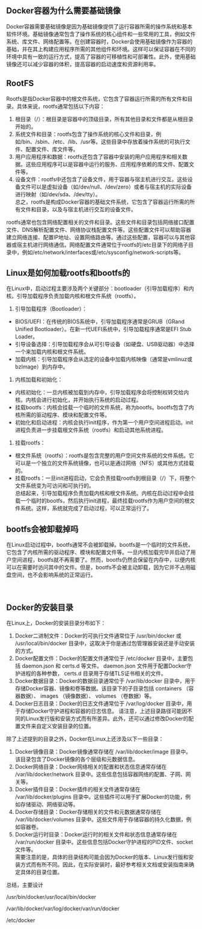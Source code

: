 ## Docker容器为什么需要基础镜像
Docker容器需要基础镜像是因为基础镜像提供了运行容器所需的操作系统和基本软件环境。基础镜像通常包含了操作系统的核心组件和一些常用的工具，例如文件系统、库文件、网络配置等。在创建容器时，Docker会使用基础镜像作为容器的基础，并在其上构建应用程序所需的其他组件和环境。这样可以保证容器在不同的环境中具有一致的运行方式，提高了容器的可移植性和可部署性。此外，使用基础镜像还可以减少容器的体积，提高容器的启动速度和资源利用率。

## RootFS
Rootfs是指Docker容器中的根文件系统，它包含了容器运行所需的所有文件和目录。具体来说，rootfs通常包括以下内容：

1. 根目录（/）：根目录是容器中的顶级目录，所有其他目录和文件都是从根目录开始的。
2. 系统文件和目录：rootfs包含了操作系统的核心文件和目录，例如/bin、/sbin、/etc、/lib、/usr等。这些目录中存放着操作系统的可执行文件、配置文件、库文件等。
3. 用户应用程序和数据：rootfs还包含了容器中安装的用户应用程序和相关数据。这些应用程序可以是容器中运行的服务、应用程序依赖的库文件、配置文件等。
4. 设备文件：rootfs中还包含了设备文件，用于容器与宿主机进行交互。这些设备文件可以是虚拟设备（如/dev/null、/dev/zero）或者与宿主机的实际设备进行映射（如/dev/sda、/dev/tty）。  
总之，rootfs是构成Docker容器的基础文件系统，它包含了容器运行所需的所有文件和目录，以及与宿主机进行交互的设备文件。

rootfs通常也包含网络配置相关的文件和目录。这些文件和目录包括网络接口配置文件、DNS解析配置文件、网络协议栈配置文件等。这些配置文件可以帮助容器建立网络连接、配置IP地址、设置网络路由等。通过这些配置，容器可以与其他容器或宿主机进行网络通信。网络配置文件通常位于rootfs的/etc目录下的网络子目录中，例如/etc/network/interfaces或/etc/sysconfig/network-scripts等。

## Linux是如何加载rootfs和bootfs的
在Linux中，启动过程主要涉及两个关键部分：bootloader（引导加载程序）和内核。引导加载程序负责加载内核和根文件系统（rootfs）。

1. 引导加载程序（Bootloader）：
+ BIOS/UEFI：在传统的BIOS系统中，引导加载程序通常是GRUB（GRand Unified Bootloader）。在新一代UEFI系统中，引导加载程序通常是EFI Stub Loader。
+ 引导设备选择：引导加载程序会从可引导设备（如硬盘、USB驱动器）中选择一个来加载内核和根文件系统。
+ 加载内核：引导加载程序会从选定的设备中加载内核映像（通常是vmlinuz或bzImage）到内存中。
1. 内核加载和初始化：
+ 内核初始化：一旦内核被加载到内存中，引导加载程序会将控制权转交给内核。内核会进行初始化，并开始执行系统的启动过程。
+ 挂载bootfs：内核会挂载一个临时的文件系统，称为bootfs。bootfs包含了内核所需的驱动程序、模块和配置文件等。
+ 初始化和启动进程：内核会执行init程序，作为第一个用户空间进程启动。init进程负责进一步挂载根文件系统（rootfs）和启动其他系统进程。
1. 挂载rootfs：
+ 根文件系统（rootfs）：rootfs是包含完整的用户空间文件系统的文件系统。它可以是一个独立的文件系统镜像，也可以是通过网络（NFS）或其他方式挂载的。
+ 挂载rootfs：一旦init进程启动，它会负责挂载rootfs到根目录（/）下，将整个文件系统变为可访问和可执行的。  
总结起来，引导加载程序负责加载内核和根文件系统。内核在启动过程中会挂载一个临时的bootfs，然后执行init进程，最终挂载rootfs作为用户空间的根文件系统。这样，系统就完成了启动过程，可以正常运行了。

## bootfs会被卸载掉吗
在Linux启动过程中，bootfs通常不会被卸载掉。bootfs是一个临时的文件系统，它包含了内核所需的驱动程序、模块和配置文件等。一旦内核加载完毕并启动了用户空间进程，bootfs就不再需要了。然而，bootfs仍然会保留在内存中，以便内核可以在需要时访问其中的文件。但是，bootfs不会被主动卸载，因为它并不占用磁盘空间，也不会影响系统的正常运行。

‍

## Docker的安装目录
在Linux上，Docker的安装目录分布如下：

1. Docker二进制文件：Docker的可执行文件通常位于 /usr/bin/docker 或 /usr/local/bin/docker 目录中，这取决于你是通过包管理器安装还是手动安装的方式。
2. Docker配置文件：Docker的配置文件通常位于 /etc/docker 目录中，主要包括 daemon.json 和 certs.d 等文件。 daemon.json 文件用于配置Docker守护进程的各种参数， certs.d 目录用于存储TLS证书相关的文件。
3. Docker数据目录：Docker的数据目录通常位于 /var/lib/docker 目录中，用于存储Docker容器、镜像和卷等数据。该目录下的子目录包括 containers （容器数据）、 images （镜像数据）、 volumes （卷数据）等。
4. Docker日志目录：Docker的日志文件通常位于 /var/log/docker 目录中，用于存储Docker守护进程和容器的日志信息。 请注意，上述目录路径可能因不同的Linux发行版和安装方式而有所差异。此外，还可以通过修改Docker的配置文件来自定义安装目录的位置。

除了上述提到的目录之外，Docker在Linux上还涉及以下一些目录：

1. Docker镜像目录：Docker镜像通常存储在 /var/lib/docker/image 目录中。该目录包含了Docker镜像的各个层级和元数据信息。
2. Docker网络目录：Docker网络相关的配置和状态信息通常存储在 /var/lib/docker/network 目录中。这些信息包括容器网络的配置、子网、网关等。
3. Docker插件目录：Docker插件的相关文件通常存储在 /var/lib/docker/plugins 目录中。这些插件可以用于扩展Docker的功能，例如存储驱动、网络驱动等。
4. Docker存储目录：Docker存储相关的文件和元数据通常存储在 /var/lib/docker/volumes 目录中。这些文件用于存储容器的持久化数据，例如容器卷。
5. Docker运行时目录：Docker运行时的相关文件和状态信息通常存储在 /var/run/docker 目录中。这些信息包括Docker守护进程的PID文件、socket文件等。  
需要注意的是，具体的目录结构可能会因为Docker的版本、Linux发行版和安装方式而有所不同。因此，在实际安装时，最好参考相关文档或安装指南来确定具体的目录位置。

总结，主要设计

/usr/bin/docker/usr/local/bin/docker

/var/lib/docker/var/log/docker/var/run/docker

/etc/docker

